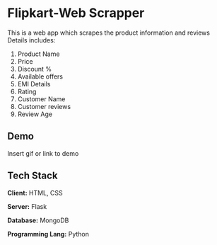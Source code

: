 
# Flipkart-Web Scrapper

This is a web app which scrapes the product information and reviews
Details includes:
1. Product Name
2. Price
3. Discount %
4. Available offers
5. EMI Details
6. Rating
7. Customer Name
8. Customer reviews
9. Review Age

## Demo

Insert gif or link to demo

  
## Tech Stack

**Client:** HTML, CSS

**Server:** Flask

**Database:** MongoDB

**Programming Lang:** Python